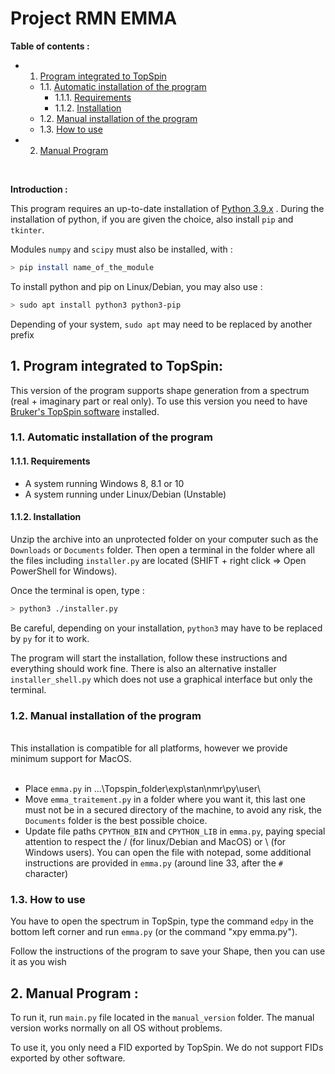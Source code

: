 # Project RMN EMMA

**Table of contents :**
<!-- vscode-markdown-toc -->
* 1. [Program integrated to TopSpin](#VersionintgreTopSpin)
	* 1.1. [Automatic installation of the program](#Installationautomatiqueduprogramme)
		* 1.1.1. [Requirements](#Prrequis)
		* 1.1.2. [Installation](#Installation)
	* 1.2. [Manual installation of the program](#Installationmanuelleduprogramme)
	* 1.3. [How to use](#Utilisationduprogramme)
* 2. [Manual Program](#Versionmanuelle)

<!-- vscode-markdown-toc-config
	numbering=true
	autoSave=true
	/vscode-markdown-toc-config -->
<!-- /vscode-markdown-toc -->
<br>

**Introduction :**

This program requires an up-to-date installation of [Python 3.9.x](https://www.python.org/downloads/) .
During the installation of python, if you are given the choice, also install `pip` and `tkinter`.

Modules `numpy` and `scipy` must also be installed, with :
```bash
> pip install name_of_the_module
```

To install python and pip on Linux/Debian, you may also use :

```bash
> sudo apt install python3 python3-pip
```
Depending of your system, `sudo apt` may need to be replaced by another prefix



##  1. <a name='VersionintgreTopSpin'></a>Program integrated to TopSpin:

This version of the program supports shape generation from a spectrum (real + imaginary part or real only). To use this version you need to have [Bruker's TopSpin software](https://www.bruker.com/protected/en/services/software-downloads/nmr/pc/pc-topspin.html) installed.
###  1.1. <a name='Installationautomatiqueduprogramme'></a>Automatic installation of the program

####  1.1.1. <a name='Prrequis'></a>Requirements

- A system running Windows 8, 8.1 or 10
- A system running under Linux/Debian (Unstable)

####  1.1.2. <a name='Installation'></a>Installation 

Unzip the archive into an unprotected folder on your computer such as the `Downloads` or `Documents` folder. Then open a terminal in the folder where all the files including `installer.py` are located (SHIFT + right click => Open PowerShell for Windows).

Once the terminal is open, type :
```bash
> python3 ./installer.py
```
Be careful, depending on your installation, `python3` may have to be replaced by `py` for it to work.

The program will start the installation, follow these instructions and everything should work fine. 
There is also an alternative installer `installer_shell.py` which does not use a graphical interface but only the terminal.

###  1.2. <a name='Installationmanuelleduprogramme'></a> Manual installation of the program


<br>
This installation is compatible for all platforms, however we provide minimum support for MacOS.
<br>
<br>

- Place `emma.py` in ...\Topspin_folder\exp\stan\nmr\py\user\
- Move `emma_traitement.py` in a folder where you want it, this last one must not be in a secured directory of the machine, to avoid any risk, the  `Documents` folder is the best possible choice.
- Update file paths `CPYTHON_BIN` and `CPYTHON_LIB` in `emma.py`, paying special attention to respect the / (for linux/Debian and MacOS) or \\ (for Windows users).
You can open the file with notepad, some additional instructions are provided in `emma.py` (around line 33, after the `#` character)

###  1.3. <a name='Utilisationduprogramme'></a> How to use
You have to open the spectrum in TopSpin, type the command `edpy` in the bottom left corner and run `emma.py` (or the command "xpy emma.py").

Follow the instructions of the program to save your Shape, then you can use it as you wish

##  2. <a name='Versionmanuelle'></a>Manual Program :

To run it, run `main.py` file located in the `manual_version` folder. The manual version works normally on all OS without problems.

To use it, you only need a FID exported by TopSpin. We do not support FIDs exported by other software.
